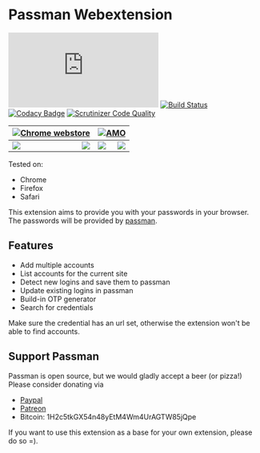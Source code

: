 # Passman Webextension
![Build Status](https://passman.cc/webextension-version.php)
[![Build Status](https://travis-ci.org/nextcloud/passman-webextension.svg?branch=master)](https://travis-ci.org/nextcloud/passman-webextension)
[![Codacy Badge](https://api.codacy.com/project/badge/Grade/a3dd62087e5e4d2488314dbad02336df)](https://www.codacy.com/app/brantje/passman-webextension?utm_source=github.com&amp;utm_medium=referral&amp;utm_content=nextcloud/passman-webextension&amp;utm_campaign=Badge_Grade)
[![Scrutinizer Code Quality](https://scrutinizer-ci.com/g/nextcloud/passman-webextension/badges/quality-score.png?b=master)](https://scrutinizer-ci.com/g/nextcloud/passman-webextension/?branch=master)


[![Chrome webstore](https://img.passman.cc/assets/chromewebstore.png)](https://chrome.google.com/webstore/detail/passman/hlpjhlifkgmoibhollggngbbhbejecph) | [![AMO](https://img.passman.cc/assets/AMO-button_1.png)](https://addons.mozilla.org/en-US/firefox/addon/passman/)    
-----------------------------------------------------------------------------------------------------------------------------------------------------------|-----------------------------------------------------------------------------------------------------------------------------------------------------------|
<img align="left" src="https://img.shields.io/chrome-web-store/users/hlpjhlifkgmoibhollggngbbhbejecph.svg"> <img align="right" src="https://img.shields.io/chrome-web-store/rating/hlpjhlifkgmoibhollggngbbhbejecph.svg">| <img align="left" src="https://img.shields.io/amo/users/passman.svg"> <img align="right" src="https://img.shields.io/amo/rating/passman.svg">








Tested on:   
- Chrome
- Firefox
- Safari

This extension aims to provide you with your passwords in your browser.   
The passwords will be provided by [passman](https://github.com/nextcloud/passman).   


## Features
- Add multiple accounts
- List accounts for the current site 
- Detect new logins and save them to passman
- Update existing logins in passman
- Build-in OTP generator
- Search for credentials

Make sure the credential has an url set, otherwise the extension won't be able to find accounts.


## Support Passman
Passman is open source, but we would gladly accept a beer (or pizza!)   
Please consider donating via
- [Paypal](https://www.paypal.com/cgi-bin/webscr?cmd=_s-xclick&hosted_button_id=6YS8F97PETVU2)
- [Patreon](https://www.patreon.com/user?u=4833592)
- Bitcoin: 1H2c5tkGX54n48yEtM4Wm4UrAGTW85jQpe



If you want to use this extension as a base for your own extension, please do so =).   
